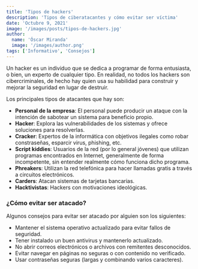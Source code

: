 ```yaml
---
title: 'Tipos de hackers'
description: 'Tipos de ciberatacantes y cómo evitar ser víctima'
date: 'Octubre 9, 2021'
image: '/images/posts/tipos-de-hackers.jpg'
author:
  name: 'Óscar Miranda'
  image: '/images/author.png'
tags: ['Informativo', 'Consejos']
---
```


Un hacker es un individuo que se dedica a programar de forma entusiasta, o bien,
un experto de cualquier tipo. En realidad, no todos los hackers son
cibercriminales, de hecho hay quien usa su habilidad para construir y mejorar la
seguridad en lugar de destruir.

Los principales tipos de atacantes que hay son:

- **Personal de la empresa**: El personal puede producir un ataque con la intención
  de sabotear un sistema para beneficio propio.
- **Hacker**: Explora las vulnerabilidades de los sistemas y ofrece soluciones
  para resolverlas.
- **Cracker**: Expertos de la informática con objetivos ilegales como robar
  constraseñas, esparcir virus, phishing, etc.
- **Script kiddies**: Usuarios de la red (por lo general jóvenes) que utilizan
  programas encontrados en Internet, generalmente de forma incompetente, sin
  entender realmente cómo funciona dicho programa.
- **Phreakers**: Utilizan la red telefónica para hacer llamadas gratis a través
  a circuitos electrónicos.
- **Carders**: Atacan sistemas de tarjetas bancarias.
- **Hacktivistas**: Hackers con motivaciones ideológicas.

### ¿Cómo evitar ser atacado?

Algunos consejos para evitar ser atacado por alguien son los siguientes:

- Mantener el sistema operativo actualizado para evitar fallos de seguridad.
- Tener instalado un buen antivirus y mantenerlo actualizado.
- No abrir correos electrónicos o archivos con remitentes desconocidos.
- Evitar navegar en páginas no seguras o con contenido no verificado.
- Usar contraseñas seguras (largas y combinando varios caracteres).
